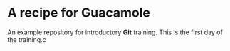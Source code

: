 # A recipe for Guacamole
An example repository for introductory **Git** training. This is the first day of the training.c
